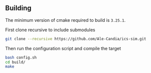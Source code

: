 ## Building

The minimum version of cmake required to build is `3.25.1`.

First clone recursive to include submodules
```sh
git clone --recursive https://github.com/Ale-Candia/ics-sim.git
```

Then run the configuration script and compile the target
```sh
bash config.sh
cd build/
make
```
